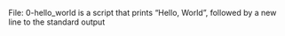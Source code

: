File: 0-hello_world is a script that prints “Hello, World”, followed by a new line to the standard output
